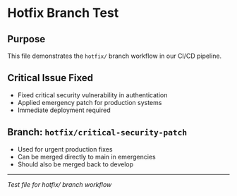 # Hotfix Branch Test

## Purpose
This file demonstrates the `hotfix/` branch workflow in our CI/CD pipeline.

## Critical Issue Fixed
- Fixed critical security vulnerability in authentication
- Applied emergency patch for production systems
- Immediate deployment required

## Branch: `hotfix/critical-security-patch`
- Used for urgent production fixes
- Can be merged directly to main in emergencies
- Should also be merged back to develop

---
*Test file for hotfix/ branch workflow*